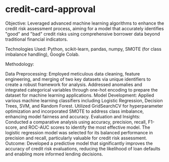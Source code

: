 # credit-card-approval

Objective: Leveraged advanced machine learning algorithms to enhance the credit risk assessment process, aiming for a model that accurately identifies "good" and "bad" credit risks using comprehensive borrower data beyond traditional financial indicators.

Technologies Used: Python, scikit-learn, pandas, numpy, SMOTE (for class imbalance handling), Google Colab.

Methodology:

Data Preprocessing: Employed meticulous data cleaning, feature engineering, and merging of two key datasets via unique identifiers to create a robust framework for analysis. Addressed anomalies and integrated categorical variables through one-hot encoding to prepare the dataset for machine learning applications.
Model Development: Applied various machine learning classifiers including Logistic Regression, Decision Trees, SVM, and Random Forest. Utilized GridSearchCV for hyperparameter optimization and incorporated SMOTE to address class imbalance, enhancing model fairness and accuracy.
Evaluation and Insights: Conducted a comparative analysis using accuracy, precision, recall, F1-score, and ROC-AUC scores to identify the most effective model. The logistic regression model was selected for its balanced performance in precision and recall, particularly valuable for credit risk assessment.
Outcome: Developed a predictive model that significantly improves the accuracy of credit risk evaluations, reducing the likelihood of loan defaults and enabling more informed lending decisions.
